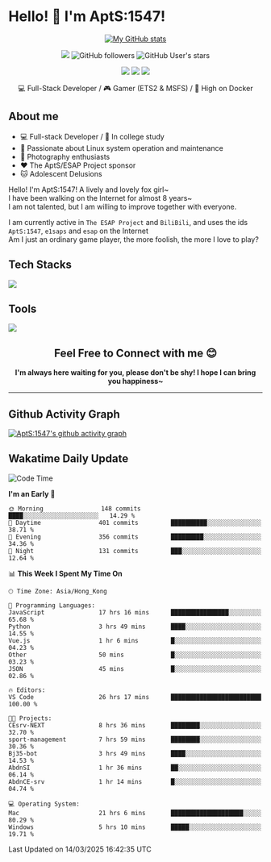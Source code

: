 # Hello! 👋 I'm AptS:1547! 

<div align="center">

 [![My GitHub stats](https://github-readme-stats.vercel.app/api?username=AptS-1547&show_icons=true&theme=transparent)](https://github.com/AptS-1547)

 ![](https://komarev.com/ghpvc/?username=AptS-1547&color=blue&style=flat-square)
 ![GitHub followers](https://img.shields.io/github/followers/AptS-1547?style=flat-square)
 ![GitHub User's stars](https://img.shields.io/github/stars/AptS-1547?style=flat-square)
 
 [![](https://img.shields.io/badge/website-4493f8?style=for-the-badge&logo=About.me&logoColor=white)](https://esaps.net/)
 [![](https://img.shields.io/badge/RSS-4493f8?style=for-the-badge&logo=rss&logoColor=white)](https://esaps.net/feed/)
 [![](https://img.shields.io/badge/Email-4493f8?style=for-the-badge&logo=gmail&logoColor=white)](mailto:apts-1547@esaps.net)

 💻 Full-Stack Developer / 🎮 Gamer (ETS2 & MSFS) / 🐋 High on Docker

</div>

## About me

- 💻 Full-stack Developer / 🏫 In college study
- 📶 Passionate about Linux system operation and maintenance
- 📸 Photography enthusiasts
- ❤ The AptS/ESAP Project sponsor
- 🐱 Adolescent Delusions

Hello! I'm AptS:1547! A lively and lovely fox girl~  
I have been walking on the Internet for almost 8 years~  
I am not talented, but I am willing to improve together with everyone.  

I am currently active in `The ESAP Project` and `BiliBili`, and uses the ids `AptS:1547`, `e1saps` and `esap` on the Internet  
Am I just an ordinary game player, the more foolish, the more I love to play?  

## Tech Stacks
<a href="https://skillicons.dev">
  <img src="https://skillicons.dev/icons?i=py,arduino,php,html,css,javascript,typescript,bash,java,kotlin,vue,go,nodejs,cpp,rust,tailwind" />
</a>
   
## Tools

<a href="https://skillicons.dev">
  <img src="https://skillicons.dev/icons?i=ae,pr,ps,au,blender,visualstudio,vscode,androidstudio,idea,anaconda,gradle,maven,npm,vite,yarn,cloudflare,docker,git,github,githubactions,jenkins,nginx,workers,wordpress,sentry,grafana,prometheus,postgres,mysql,mongodb,redis" />
</a>

## <div align="center"> Feel Free to Connect with me 😊 </div>

**<div align="center">I'm always here waiting for you, please don't be shy! I hope I can bring you happiness~</div>**

----------------------

## Github Activity Graph

[![AptS:1547's github activity graph](https://github-readme-activity-graph.vercel.app/graph?username=AptS-1547&theme=react-dark)](https://github.com/AptS-1547)

## Wakatime Daily Update

<!--START_SECTION:waka-->
![Code Time](http://img.shields.io/badge/Code%20Time-335%20hrs%2010%20mins-blue)

**I'm an Early 🐤** 

```text
🌞 Morning                148 commits         ████░░░░░░░░░░░░░░░░░░░░░   14.29 % 
🌆 Daytime                401 commits         ██████████░░░░░░░░░░░░░░░   38.71 % 
🌃 Evening                356 commits         █████████░░░░░░░░░░░░░░░░   34.36 % 
🌙 Night                  131 commits         ███░░░░░░░░░░░░░░░░░░░░░░   12.64 % 
```


📊 **This Week I Spent My Time On** 

```text
🕑︎ Time Zone: Asia/Hong_Kong

💬 Programming Languages: 
JavaScript               17 hrs 16 mins      ████████████████░░░░░░░░░   65.68 % 
Python                   3 hrs 49 mins       ████░░░░░░░░░░░░░░░░░░░░░   14.55 % 
Vue.js                   1 hr 6 mins         █░░░░░░░░░░░░░░░░░░░░░░░░   04.23 % 
Other                    50 mins             █░░░░░░░░░░░░░░░░░░░░░░░░   03.23 % 
JSON                     45 mins             █░░░░░░░░░░░░░░░░░░░░░░░░   02.86 % 

🔥 Editors: 
VS Code                  26 hrs 17 mins      █████████████████████████   100.00 % 

🐱‍💻 Projects: 
CEsrv-NEXT               8 hrs 36 mins       ████████░░░░░░░░░░░░░░░░░   32.70 % 
sport-management         7 hrs 59 mins       ████████░░░░░░░░░░░░░░░░░   30.36 % 
Bj35-bot                 3 hrs 49 mins       ████░░░░░░░░░░░░░░░░░░░░░   14.53 % 
AbdnSI                   1 hr 36 mins        ██░░░░░░░░░░░░░░░░░░░░░░░   06.14 % 
AbdnCE-srv               1 hr 14 mins        █░░░░░░░░░░░░░░░░░░░░░░░░   04.74 % 

💻 Operating System: 
Mac                      21 hrs 6 mins       ████████████████████░░░░░   80.29 % 
Windows                  5 hrs 10 mins       █████░░░░░░░░░░░░░░░░░░░░   19.71 % 
```


 Last Updated on 14/03/2025 16:42:35 UTC
<!--END_SECTION:waka-->
